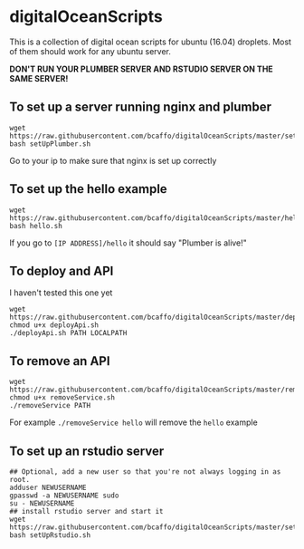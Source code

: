 # digitalOceanScripts

This is a collection of digital ocean scripts for ubuntu (16.04) droplets. Most of them should work for any ubuntu server.

**DON'T RUN YOUR PLUMBER SERVER AND RSTUDIO SERVER ON THE SAME SERVER!**

## To set up a server running nginx and plumber

```
wget https://raw.githubusercontent.com/bcaffo/digitalOceanScripts/master/setUpPlumber.sh
bash setUpPlumber.sh
```

Go to your ip to make sure that nginx is set up correctly

## To set up the hello example 

```
wget https://raw.githubusercontent.com/bcaffo/digitalOceanScripts/master/hello.sh
bash hello.sh
```

If you go to `[IP ADDRESS]/hello` it should say "Plumber is alive!"

## To deploy and API
I haven't tested this one yet
```
wget https://raw.githubusercontent.com/bcaffo/digitalOceanScripts/master/deployApi.sh
chmod u+x deployApi.sh
./deployApi.sh PATH LOCALPATH
```

## To remove an API
```
wget https://raw.githubusercontent.com/bcaffo/digitalOceanScripts/master/removeService.sh
chmod u+x removeService.sh
./removeService PATH
```
For example `./removeService hello` will remove the `hello` example

## To set up an rstudio server 
```
## Optional, add a new user so that you're not always logging in as root.
adduser NEWUSERNAME
gpasswd -a NEWUSERNAME sudo
su - NEWUSERNAME
## install rstudio server and start it
wget https://raw.githubusercontent.com/bcaffo/digitalOceanScripts/master/setUpRstudio.sh
bash setUpRstudio.sh
```




